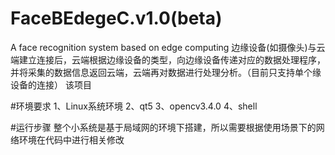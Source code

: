# FaceBEdegeC.v1.0(beta)
A face recognition system based on edge computing
  边缘设备(如摄像头)与云端建立连接后，云端根据边缘设备的类型，向边缘设备传递对应的数据处理程序，并将采集的数据信息返回云端，云端再对数据进行处理分析。（目前只支持单个缘设备的连接）
该项目

#环境要求
  1、Linux系统环境
  2、qt5
  3、opencv3.4.0
  4、shell
 
#运行步骤
  整个小系统是基于局域网的环境下搭建，所以需要根据使用场景下的网络环境在代码中进行相关修改
  
  
